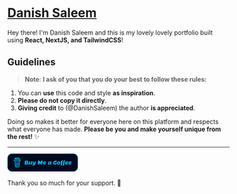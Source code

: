 # **[Danish Saleem](https://mrdanishsaleem.vercel.app/)**

Hey there! I'm Danish Saleem and this is my lovely lovely portfolio built using **React, NextJS, and TailwindCSS**!

## Guidelines

> **Note**: **I ask of you that you do your best to follow these rules:**

1. You can **use** this code and style **as inspiration**.
2. **Please do not copy it directly**.
3. **Giving credit** to (@DanishSaleem) the author **is appreciated**.

Doing so makes it better for everyone here on this platform and respects what everyone has made. **Please be you and make yourself unique from the rest!** ✨

<hr/>
<a href="https://www.buymeacoffee.com/mrdanishsaleem" target="_blank"><img src="./public/static/misc/buy-me-a-coffee.svg" alt="Buy Me A Coffee: @DanishSaleem" width="160"></a>
<br/>
<p>Thank you so much for your support. 💙</p>
